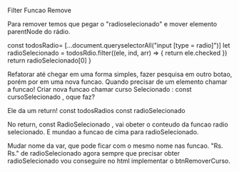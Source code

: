 Filter Funcao Remove

Para remover temos que pegar o "radioselecionado" e mover elemento parentNode 
do rádio.

const todosRadio= [...document.queryselectorAll("input [type = radio]")]
let radioSelecionado  = todosRdio.filter((ele, ind, arr) => {
    return ele.checked
})
return radioSelecionado[0]
}

Refatorar até chegar em uma forma simples, fazer pesquisa em outro botao,
porém por em uma nova funcao. Quando precisar  de um elemento chamar a funcao!
Criar nova funcao chamar curso Selecionado :
const cursoSelecionado , oque  faz?

Ele da um return!
const todosRadios 
const radioSelecionado

No return, const RadioSelecionado , vai obeter o conteudo da funcao radio selecionado.
E mundao a funcao de cima para radioSelecionado.

Mudar nome da var, que pode ficar com o mesmo nome nas funcao. "Rs. Rs." de radioSelecionado
agora sempre que precisar obter radioSelecionado vou conseguire no  html implementar o btnRemoverCurso.